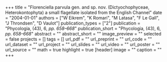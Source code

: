 +++
title = "Florenciella parvula gen. and sp. nov. (Dictyochophyceae, Heterokontophyta) a small flagellate isolated from the English Channel"
date = "2004-01-01"
authors = ["W Eikrem", "K Romari", "M Latasa", "F Le Gall", "J Throndsen", "D Vaulot"]
publication_types = ["2"]
publication = "Phycologia, (43), 6, _pp. 658–668_"
publication_short = "Phycologia, (43), 6, _pp. 658–668_"
abstract = ""
abstract_short = ""
image_preview = ""
selected = false
projects = []
tags = []
url_pdf = ""
url_preprint = ""
url_code = ""
url_dataset = ""
url_project = ""
url_slides = ""
url_video = ""
url_poster = ""
url_source = ""
math = true
highlight = true
[header]
image = ""
caption = ""
+++
